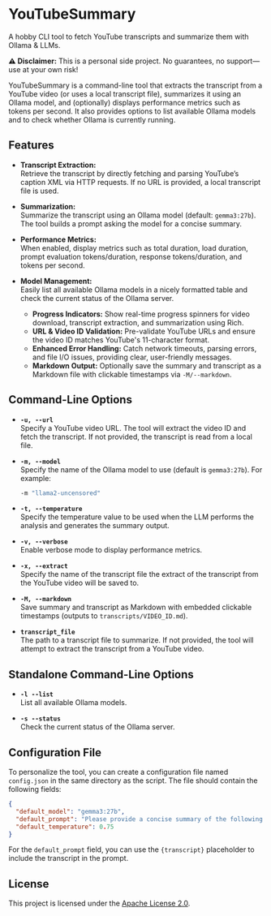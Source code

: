 # YouTubeSummary

A hobby CLI tool to fetch YouTube transcripts and summarize them with Ollama & LLMs.

**⚠️ Disclaimer:** This is a personal side project. No guarantees, no support—use at your own risk!

YouTubeSummary is a command-line tool that extracts the transcript from a YouTube video (or uses a local transcript file), summarizes it using an Ollama model, and (optionally) displays performance metrics such as tokens per second. It also provides options to list available Ollama models and to check whether Ollama is currently running.

## Features

- **Transcript Extraction:**  
  Retrieve the transcript by directly fetching and parsing YouTube’s caption XML via HTTP requests. If no URL is provided, a local transcript file is used.

- **Summarization:**  
  Summarize the transcript using an Ollama model (default: `gemma3:27b`). The tool builds a prompt asking the model for a concise summary.

- **Performance Metrics:**  
  When enabled, display metrics such as total duration, load duration, prompt evaluation tokens/duration, response tokens/duration, and tokens per second.

- **Model Management:**  
  Easily list all available Ollama models in a nicely formatted table and check the current status of the Ollama server.

  - **Progress Indicators:** Show real-time progress spinners for video download, transcript extraction, and summarization using Rich.
  - **URL & Video ID Validation:** Pre-validate YouTube URLs and ensure the video ID matches YouTube's 11-character format.
  - **Enhanced Error Handling:** Catch network timeouts, parsing errors, and file I/O issues, providing clear, user-friendly messages.
  - **Markdown Output:** Optionally save the summary and transcript as a Markdown file with clickable timestamps via `-M/--markdown`.

## Command-Line Options

- **`-u, --url`**  
  Specify a YouTube video URL. The tool will extract the video ID and fetch the transcript. If not provided, the transcript is read from a local file.

- **`-m, --model`**  
  Specify the name of the Ollama model to use (default is `gemma3:27b`). For example:  
  ```bash
  -m "llama2-uncensored"

- **`-t, --temperature`**  
  Specify the temperature value to be used when the LLM performs the analysis and generates the summary output.

- **`-v, --verbose`**  
  Enable verbose mode to display performance metrics.

- **`-x, --extract`**  
    Specify the name of the transcript file the extract of the transcript from the YouTube video will be saved to.
    
- **`-M, --markdown`**  
    Save summary and transcript as Markdown with embedded clickable timestamps (outputs to `transcripts/VIDEO_ID.md`).

- **`transcript_file`**  
  The path to a transcript file to summarize. If not provided, the tool will attempt to extract the transcript from a YouTube video.

## Standalone Command-Line Options  

- **`-l --list`**  
  List all available Ollama models.

- **`-s --status`**  
    Check the current status of the Ollama server.

## Configuration File  
To personalize the tool, you can create a configuration file named `config.json` in the same directory as the script. The file should contain the following fields:  
```json
{
  "default_model": "gemma3:27b",
  "default_prompt": "Please provide a concise summary of the following transcript: {transcript} Summary: Include a bullet point for each item of interest and a key takeaway at the end of the summary.",
  "default_temperature": 0.75
}
```
For the `default_prompt` field, you can use the `{transcript}` placeholder to include the transcript in the prompt.


## License

This project is licensed under the [Apache License 2.0](LICENSE).
